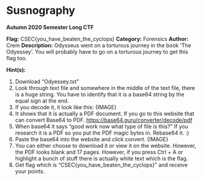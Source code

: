 # Susnography
**Autumn 2020 Semester Long CTF**

**Flag:** CSEC{you_have_beaten_the_cyclops}
**Category:** Forensics
**Author:** Crem
**Description:** Odysseus went on a torturous journey in the book ‘The Odyessey’. You will probably have to go on a torturous journey to get this flag too.

**Hint(s):** 

1.	Download “Odyessey.txt”
2.	Look through text file and somewhere in the middle of the text file, there is a huge string. You have to identify that it is a base64 string by the equal sign at the end.
3.	If you decode it, it look like this: {IMAGE}
4.	It shows that it is actually a PDF document. If you go to this website that can convert Base64 to PDF. https://base64.guru/converter/decode/pdf
5.	When base64 it says “good work now what type of file is this?” If you research it is a PDF so you put the PDF magic bytes in. Rebase64 it. :) 
6.	Paste the base64 into the website and click convert.
{IMAGE}
7.	You can either choose to download it or view it on the website. However, the PDF looks blank and 17 pages. However, if you press Ctrl + A or highlight a bunch of stuff there is actually white text which is the flag.
8.	Get flag which is “CSEC{you_have_beaten_the_cyclops}” and receive your points.
